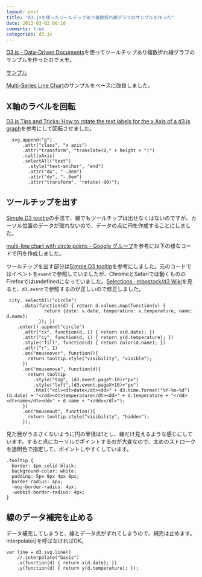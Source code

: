 ```yaml
---
layout: post
title: "d3.jsを使ったツールチップあり複数折れ線グラフのサンプルを作った"
date: 2013-03-02 00:10
comments: true
categories: d3.js
---
```

[D3.js - Data-Driven Documents](http://d3js.org/)を使ってツールチップあり複数折れ線グラフのサンプルを作ったのでメモ。

<a href="/downloads/code/2013-03-02-multi-series-line-chart-example-with-tooltip-using-d3-dot-js/3884955.html">サンプル</a>

[Multi-Series Line Chart](http://bl.ocks.org/mbostock/3884955)のサンプルをベースに改良しました。

## X軸のラベルを回転

[D3.js Tips and Tricks: How to rotate the text labels for the x Axis of a d3.js graph](http://www.d3noob.org/2013/01/how-to-rotate-text-labels-for-x-axis-of.html)を参考にして回転させました。

```
  svg.append("g")
      .attr("class", "x axis")
      .attr("transform", "translate(0," + height + ")")
      .call(xAxis)
      .selectAll("text")
        .style("text-anchor", "end")
        .attr("dx", "-.8em")
        .attr("dy", "-.6em")
        .attr("transform", "rotate(-90)");
```

## ツールチップを出す

[Simple D3 tooltip](https://gist.github.com/biovisualize/1016860#gistcomment-61316)の手法で、線でもツールチップは出せなくはないのですが、カーソル位置のデータが取れないので、データの点に円を作成することにしました。

[multi-line chart with circle points - Google グループ](https://groups.google.com/forum/?fromgroups=#!topic/d3-js/8XLzUYLoFnY)を参考に以下の様なコードで円を作成しました。

ツールチップを出す部分は[Simple D3 tooltip](https://gist.github.com/biovisualize/1016860#gistcomment-61316)を参考にしました。元のコードではイベントを```event```で参照していましたが、ChromeとSafariでは動くもののFirefoxではundefinedになっていました。[Selections · mbostock/d3 Wiki](https://github.com/mbostock/d3/wiki/Selections#wiki-on)を見ると、```d3.event```で参照するのが正しいので修正しました。


```
 city. selectAll("circle")
      .data(function(d) { return d.values.map(function(v) {
              return {date: v.date, temperature: v.temperature, name: d.name};
            }); })
    .enter().append("circle")
      .attr("cx", function(d, i) { return x(d.date); })
      .attr("cy", function(d, i) { return y(d.temperature); })
      .style("fill", function(d) { return color(d.name); })
      .attr("r", 1)
      .on("mouseover", function(){
        return tooltip.style("visibility", "visible");
      })
      .on("mousemove", function(d){
        return tooltip
          .style("top", (d3.event.pageY-10)+"px")
          .style("left",(d3.event.pageX+10)+"px")
          .html("<dl><dt>date</dt><dd>" + d3.time.format("%Y-%m-%d")(d.date) + "</dd><dt>temperature</dt><dd>" + d.temperature + "</dd><dt>name</dt><dd>" + d.name + "</dd></dl>");
      })
      .on("mouseout", function(){
        return tooltip.style("visibility", "hidden");
      });
```

見た目がうるさくないように円の半径は1とし、線だけ見えるような感じにしています。すると点にカーソルでポイントするのが大変なので、太めのストロークを透明色で指定して、ポイントしやすくしています。

```
.tooltip {
  border: 1px solid black;
  background-color: white;
  padding: 5px 8px 4px 8px;
  border-radius: 4px;
  -moz-border-radius: 4px;
  -webkit-border-radius: 4px;
}
```

## 線のデータ補完を止める

データ補完してしまうと、線とデータ点がずれてしまうので、補完は止めます。
interpolate()を呼ばなければOK。

```
var line = d3.svg.line()
    //.interpolate("basis")
    .x(function(d) { return x(d.date); })
    .y(function(d) { return y(d.temperature); });
```

